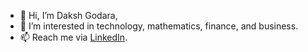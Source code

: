 - 👋 Hi, I’m Daksh Godara,
- 👀 I’m interested in technology, mathematics, finance, and business.
- 📫 Reach me via [LinkedIn](https://www.linkedin.com/in/daksh-godara-2001/).


<!---
dakshgodara2001/dakshgodara2001 is a ✨ special ✨ repository because its `README.md` (this file) appears on your GitHub profile.
You can click the Preview link to take a look at your changes.
--->
